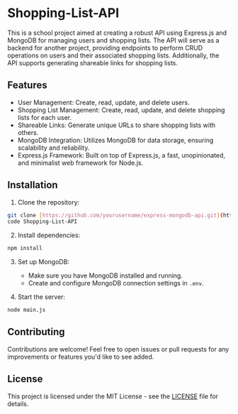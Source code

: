 # Shopping-List-API
This is a school project aimed at creating a robust API using Express.js and MongoDB for managing users and shopping lists. The API will serve as a backend for another project, providing endpoints to perform CRUD operations on users and their associated shopping lists. Additionally, the API supports generating shareable links for shopping lists.

## Features

- User Management: Create, read, update, and delete users.
- Shopping List Management: Create, read, update, and delete shopping lists for each user.
- Shareable Links: Generate unique URLs to share shopping lists with others.
- MongoDB Integration: Utilizes MongoDB for data storage, ensuring scalability and reliability.
- Express.js Framework: Built on top of Express.js, a fast, unopinionated, and minimalist web framework for Node.js.

## Installation

1. Clone the repository:

```bash
git clone [https://github.com/yourusername/express-mongodb-api.git](https://github.com/DavldMA/Shopping-List-API.git)
code Shopping-List-API
```

2. Install dependencies:

```bash
npm install
```

3. Set up MongoDB:

   - Make sure you have MongoDB installed and running.
   - Create and configure MongoDB connection settings in `.env`.

4. Start the server:

```bash
node main.js
```

## Contributing

Contributions are welcome! Feel free to open issues or pull requests for any improvements or features you'd like to see added.

## License

This project is licensed under the MIT License - see the [LICENSE](LICENSE) file for details.
